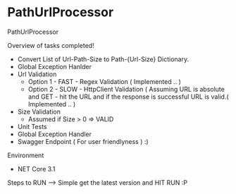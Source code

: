 # PathUrlProcessor
PathUrlProcessor

Overview of tasks completed!

- Convert List of Url-Path-Size to Path-{Url-Size} Dictionary. 
- Global Exception Hanlder
- Url Validation
  - Option 1 - FAST - Regex Validation ( Implemented .. )
  - Option 2 - SLOW - HttpClient Validation ( Assuming URL is absolute and GET - hit the URL and if the response is successful URL is valid.( Implemented .. )
- Size Validation
  - Assumed if Size > 0 => VALID
- Unit Tests 
- Global Exception Handler 
- Swagger Endpoint ( For user friendlyness ) :) 

Environment 
- NET Core 3.1 

Steps to RUN --> Simple get the latest version and HIT RUN :P 
